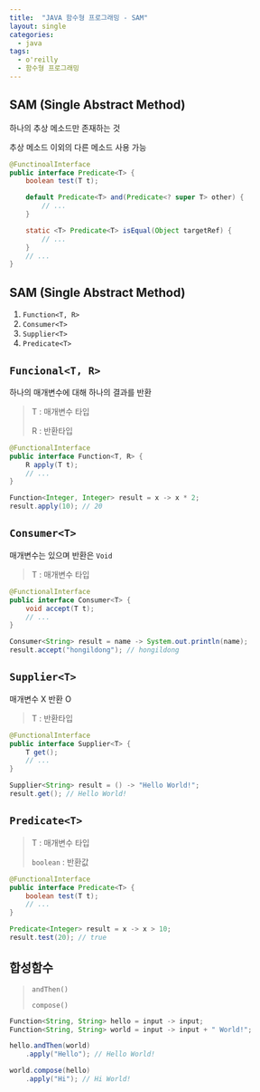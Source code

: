 ```yaml
---
title:  "JAVA 함수형 프로그래밍 - SAM"
layout: single
categories:
  - java
tags:
  - o'reilly
  - 함수형 프로그래밍
---
```


## SAM (Single Abstract Method)
하나의 추상 메소드만 존재하는 것

추상 메소드 이외의 다른 메소드 사용 가능

```java
@FunctinoalInterface
public interface Predicate<T> {
    boolean test(T t);

    default Predicate<T> and(Predicate<? super T> other) {
        // ...
    }

    static <T> Predicate<T> isEqual(Object targetRef) {
        // ...
    }
    // ...
}
```

## SAM (Single Abstract Method)
1. `Function<T, R>`
2. `Consumer<T>`
3. `Supplier<T>`
4. `Predicate<T>`

## `Funcional<T, R>`
하나의 매개변수에 대해 하나의 결과를 반환

> T : 매개변수 타입
>
> R : 반환타입

```java
@FunctionalInterface
public interface Function<T, R> {
    R apply(T t);
    // ...
}

Function<Integer, Integer> result = x -> x * 2;
result.apply(10); // 20
```

## `Consumer<T>`
매개변수는 있으며 반환은 `Void`

> T : 매개변수 타입

```java
@FunctionalInterface
public interface Consumer<T> {
    void accept(T t);
    // ...
}

Consumer<String> result = name -> System.out.println(name);
result.accept("hongildong"); // hongildong
```

## `Supplier<T>`
매개변수 X 반환 O

> T : 반환타입

```java
@FunctionalInterface
public interface Supplier<T> {
    T get();
    // ...
}

Supplier<String> result = () -> "Hello World!";
result.get(); // Hello World!
```

## `Predicate<T>`

> T : 매개변수 타입
>
> `boolean` : 반환값

```java
@FunctionalInterface
public interface Predicate<T> {
    boolean test(T t);
    // ...
}

Predicate<Integer> result = x -> x > 10;
result.test(20); // true
```

## 합성함수

> `andThen()`
> 
> `compose()`

```java
Function<String, String> hello = input -> input;
Function<String, String> world = input -> input + " World!";

hello.andThen(world)
    .apply("Hello"); // Hello World!

world.compose(hello)
    .apply("Hi"); // Hi World!
```

